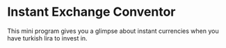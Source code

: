 # Instant Exchange Conventor
This mini program gives you a glimpse about instant currencies when you have turkish lira to invest in.
